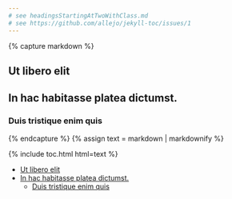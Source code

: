 ```yaml
---
# see headingsStartingAtTwoWithClass.md
# see https://github.com/allejo/jekyll-toc/issues/1
---
```


{% capture markdown %}
## Ut libero elit

## In hac habitasse platea dictumst.

### Duis tristique enim quis
{% endcapture %}
{% assign text = markdown | markdownify %}

{% include toc.html html=text %}

<!-- /// -->

<ul>
    <li><a href="#ut-libero-elit">Ut libero elit</a></li>
    <li>
        <a href="#in-hac-habitasse-platea-dictumst">In hac habitasse platea dictumst.</a>
        <ul>
            <li><a href="#duis-tristique-enim-quis">Duis tristique enim quis</a></li>
        </ul>
    </li>
</ul>
